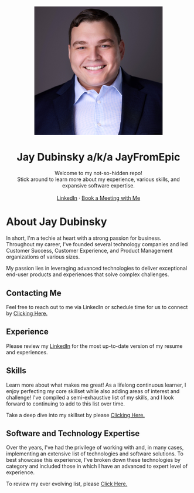 <!-- markdownlint-disable MD033 MD041 -->
<!-- headshot and intro -->
<p align="center">
  <a href="https://github.com/JayFromEpic/about">
  <img src="/assets/Jay_Dubinsky.jpg" alt="Jay Dubinsky" width="350" />
  </a>

<h1 align="center">Jay Dubinsky a/k/a JayFromEpic</h1>

<p align="center">
    Welcome to my not-so-hidden repo!
    <br />
    Stick around to learn more about my experience, various skills, and expansive software expertise.
    <br />
    <br />
    <a href="https://www.linkedin.com/in/yajdotnet/">LinkedIn</a>
    ·
    <a href="https://cal.com/yajdotnet">Book a Meeting with Me</a>
  </p>
<!-- markdownlint-enable MD033 MD041 -->  

# About Jay Dubinsky

In short, I'm a techie at heart with a strong passion for business. Throughout my career, I've founded several technology companies and led Customer Success, Customer Experience, and Product Management organizations of various sizes.

My passion lies in leveraging advanced technologies to deliver exceptional end-user products and experiences that solve complex challenges.  

## Contacting Me

Feel free to reach out to me via LinkedIn or schedule time for us to connect by [Clicking Here.](https://cal.com/yajdotnet)  

## Experience

Please review my [LinkedIn](https://www.linkedin.com/in/yajdotnet/) for the most up-to-date version of my resume and experiences.  

## Skills

Learn more about what makes me great! As a lifelong continuous learner, I enjoy perfecting my core skillset while also adding areas of interest and challenge! I've compiled a semi-exhaustive list of my skills, and I look forward to continuing to add to this list over time.

Take a deep dive into my skillset by please [Clicking Here.](/SKILLS.md)  

## Software and Technology Expertise

Over the years, I've had the privilege of working with and, in many cases, implementing an extensive list of technologies and software solutions. To best showcase this experience, I've broken down these technologies by category and included those in which I have an advanced to expert level of experience.

To review my ever evolving list, please [Click Here.](/TECHNOLOGIES.md)

